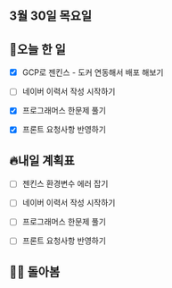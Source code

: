 ## 3월 30일 목요일

## 📝오늘 한 일

- [X] GCP로 젠킨스 - 도커 연동해서 배포 해보기
- [ ] 네이버 이력서 작성 시작하기
- [X] 프로그래머스 한문제 풀기
- [X] 프론트 요청사항 반영하기



## 🔥내일 계획표

- [ ] 젠킨스 환경변수 에러 잡기
- [ ] 네이버 이력서 작성 시작하기
- [ ] 프로그래머스 한문제 풀기
- [ ] 프론트 요청사항 반영하기



## 💁‍♂️ 돌아봄
